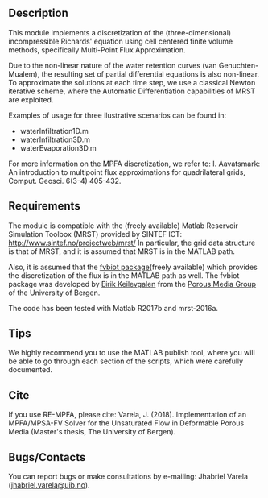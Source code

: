 ## Description
This module implements a discretization of the (three-dimensional) incompressible Richards' equation using 
cell centered finite volume methods, specifically Multi-Point Flux Approximation. 

Due to the non-linear nature of the water retention curves (van Genuchten-Mualem), the resulting set of 
partial differential equations is also non-linear. To approximate the solutions at each time step, 
we use a classical Newton iterative scheme, where the Automatic Differentiation capabilities
of MRST are exploited. 

Examples of usage for three ilustrative scenarios can be found in:
* waterInfiltration1D.m  
* waterInfiltration3D.m
* waterEvaporation3D.m

For more information on the MPFA discretization, we refer to:
   I. Aavatsmark: An introduction to multipoint flux approximations for quadrilateral grids, Comput. Geosci. 6(3-4) 405-432.

## Requirements
The module is compatible with the (freely available) Matlab Reservoir Simulation
Toolbox (MRST) provided by SINTEF ICT: http://www.sintef.no/projectweb/mrst/
In particular, the grid data structure is that of MRST, and it is assumed that 
MRST is in the MATLAB path.

Also, it is assumed that the [fvbiot package](https://github.com/pmgbergen/fvbiot)(freely available) which provides the discretization of the flux is in the MATLAB path as well. The fvbiot package was developed by [Eirik Keilevgalen](https://www.uib.no/personer/Eirik.Keilegavlen) from the [Porous Media Group](https://pmg.w.uib.no/) of the University of Bergen. 

The code has been tested with Matlab R2017b and mrst-2016a.

## Tips
We highly recommend you to use the MATLAB publish tool, where you will be able to go through each section of the scripts, which were carefully documented.

## Cite
If you use RE-MPFA, please cite:
Varela, J. (2018). Implementation of an MPFA/MPSA-FV Solver for the Unsaturated Flow in Deformable Porous Media (Master's thesis, The University of Bergen).

## Bugs/Contacts
You can report bugs or make consultations by e-mailing: 
Jhabriel Varela (jhabriel.varela@uib.no).
